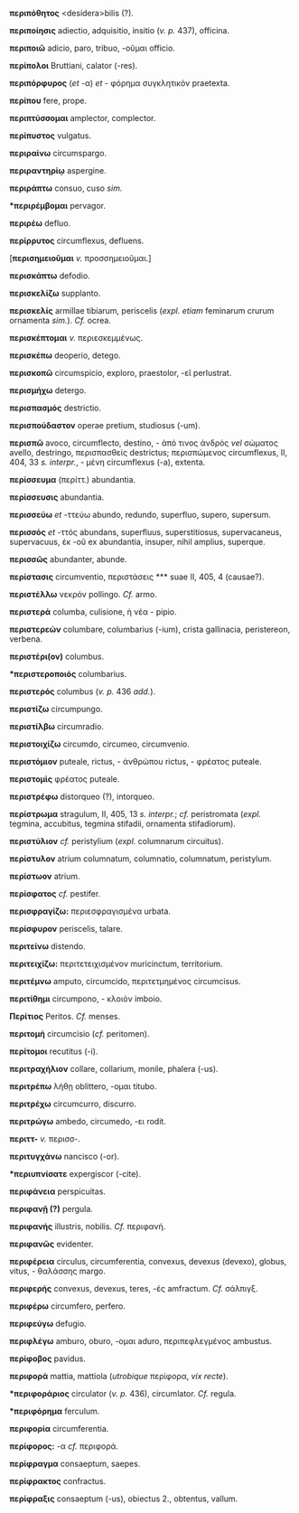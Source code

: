 **περιπόθητος** \<desidera\>bilis (?).

**περιποίησις** adiectio, adquisitio, insitio (*v. p.* 437), officina.

**περιποιῶ** adicio, paro, tribuo, -οῦμαι officio.

**περίπολοι** Bruttiani, calator (-res).

**περιπόρφυρος** (*et* -α) *et -* φόρημα συγκλητικόν praetexta.

**περίπου** fere, prope.

**περιπτύσσομαι** amplector, complector.

**περίπυστος** vulgatus.

**περιραίνω** circumspargo.

**περιραντηρίῳ** aspergine.

**περιράπτω** consuo, cuso *sim.*

**\*περιρέμβομαι** pervagor.

**περιρέω** defluo.

**περίρρυτος** circumflexus, defluens.

\[**περισημειοῦμαι** *v.* προσσημειοῦμαι.\]

**περισκάπτω** defodio.

**περισκελίζω** supplanto.

**περισκελίς** armillae tibiarum, periscelis (*expl. etiam* feminarum
crurum ornamenta *sim.*). *Cf.* ocrea.

**περισκέπτομαι** *v.* περιεσκεμμένως.

**περισκέπω** deoperio, detego.

**περισκοπῶ** circumspicio, exploro, praestolor, -εῖ perlustrat.

**περισμήχω** detergo.

**περισπασμός** destrictio.

**περισπούδαστον** operae pretium, studiosus (-um).

**περισπῶ** avoco, circumflecto, destino, - ἀπό τινος ἀνδρός *vel*
σώματος avello, destringo, περισπασθείς destrictus; περισπώμενος
circumflexus, II, 404, 33 *s.* *interpr.*, *-* μένη circumflexus (-a),
extenta.

**περίσσευμα** (περίττ.) abundantia.

**περίσσευσις** abundantia.

**περισσεύω** *et* -ττεύω abundo, redundo, superfluo, supero, supersum.

**περισσός** *et* -ττός abundans, superfluus, superstitiosus,
supervacaneus, supervacuus, ἐκ -οῦ ex abundantia, insuper, nihil
amplius, superque.

**περισσῶς** abundanter, abunde.

**περίστασις** circumventio, περιστάσεις \*\*\* suae II, 405, 4
(causae?).

**περιστέλλω** νεκρόν pollingo. *Cf.* armo.

**περιστερά** columba, culisione, ἡ νέα - pipio.

**περιστερεών** columbare, columbarius (-ium), crista gallinacia,
peristereon, verbena.

**περιστέρι(ον)** columbus.

**\*περιστεροποιός** columbarius.

**περιστερός** columbus (*v. p.* 436 *add.*).

**περιστίζω** circumpungo.

**περιστίλβω** circumradio.

**περιστοιχίζω** circumdo, circumeo, circumvenio.

**περιστόμιον** puteale, rictus, - ἀνθρώπου rictus, - φρέατος puteale.

**περιστομὶς** φρέατος puteale.

**περιστρέφω** distorqueo (?), intorqueo.

**περίστρωμα** stragulum, II, 405, 13 *s. interpr.*; *cf.* peristromata
(*expl.* tegmina, accubitus, tegmina stifadii, ornamenta stifadiorum).

**περιστύλιον** *cf.* peristylium (*expl.* columnarum circuitus).

**περίστυλον** atrium columnatum, columnatio, columnatum, peristylum.

**περίστωον** atrium.

**περίσφατος** *cf.* pestifer.

**περισφραγίζω:** περιεσφραγισμένα urbata.

**περίσφυρον** periscelis, talare.

**περιτείνω** distendo.

**περιτειχίζω:** περιτετειχισμένον muricinctum, territorium.

**περιτέμνω** amputo, circumcido, περιτετμημένος circumcisus.

**περιτίθημι** circumpono, - κλοιόν imboio.

**Περίτιος** Peritos. *Cf.* menses.

**περιτομή** circumcisio (*cf.* peritomen).

**περίτομοι** recutitus (-i).

**περιτραχήλιον** collare, collarium, monile, phalera (-us).

**περιτρέπω** λήθῃ oblittero, -ομαι titubo.

**περιτρέχω** circumcurro, discurro.

**περιτρώγω** ambedo, circumedo, -ει rodit.

**περιττ-** *v.* περισσ-.

**περιτυγχάνω** nancisco (-or).

**\*περιυπνίσατε** expergiscor (-cite).

**περιφάνεια** perspicuitas.

**περιφανῇ (?)** pergula.

**περιφανής** illustris, nobilis. *Cf.* περιφανή.

**περιφανῶς** evidenter.

**περιφέρεια** circulus, circumferentia, convexus, devexus (devexo),
globus, vitus, - θαλάσσης margo.

**περιφερής** convexus, devexus, teres, -ές amfractum. *Cf.* σάλπιγξ.

**περιφέρω** circumfero, perfero.

**περιφεύγω** defugio.

**περιφλέγω** amburo, oburo, -ομαι aduro, περιπεφλεγμένος ambustus.

**περίφοβος** pavidus.

**περιφορά** mattia, mattiola (*utrobique* περίφορα, *vix recte*).

**\*περιφοράριος** circulator (*v. p.* 436), circumlator. *Cf.* regula.

**\*περιφόρημα** ferculum.

**περιφορία** circumferentia.

**περίφορος:** -α *cf.* περιφορά.

**περίφραγμα** consaeptum, saepes.

**περίφρακτος** confractus.

**περίφραξις** consaeptum (-us), obiectus 2., obtentus, vallum.
